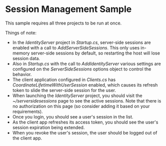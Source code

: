 # Session Management Sample

This sample requires all three projects to be run at once.

Things of note:
* In the *IdentityServer* project in *Startup.cs*, server-side sessions are enabled with a call to *AddServerSideSessions*. This only uses in-memory server-side sessions by default, so restarting the host will lose session data.
*  Also in *Startup.cs* with the call to *AddIdentityServer* various settings are configured on the *ServerSideSessions* options object to control the behavior.
* The client application configured in *Clients.cs* has *CoordinateLifetimeWithUserSession* enabled, which causes its refresh token to slide the server-side session for the user.
* When launching the *IdentityServer* project, you should visit the *~/serversidesessions* page to see the active sessions. Note that there is no authorization on this page (so consider adding it based on your requirements).
* Once you login, you should see a user's session in the list.
* As the client app refreshes its access token, you should see the user's session expiration being extended.
* When you revoke the user's session, the user should be logged out of the client app.